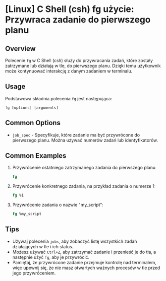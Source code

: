 # [Linux] C Shell (csh) fg użycie: Przywraca zadanie do pierwszego planu

## Overview
Polecenie `fg` w C Shell (csh) służy do przywracania zadań, które zostały zatrzymane lub działają w tle, do pierwszego planu. Dzięki temu użytkownik może kontynuować interakcję z danym zadaniem w terminalu.

## Usage
Podstawowa składnia polecenia `fg` jest następująca:

```
fg [options] [arguments]
```

## Common Options
- `job_spec` - Specyfikuje, które zadanie ma być przywrócone do pierwszego planu. Można używać numerów zadań lub identyfikatorów.

## Common Examples
1. Przywrócenie ostatniego zatrzymanego zadania do pierwszego planu:
   ```csh
   fg
   ```

2. Przywrócenie konkretnego zadania, na przykład zadania o numerze 1:
   ```csh
   fg %1
   ```

3. Przywrócenie zadania o nazwie "my_script":
   ```csh
   fg %my_script
   ```

## Tips
- Używaj polecenia `jobs`, aby zobaczyć listę wszystkich zadań działających w tle i ich status.
- Możesz używać `Ctrl+Z`, aby zatrzymać zadanie i przenieść je do tła, a następnie użyć `fg`, aby je przywrócić.
- Pamiętaj, że przywrócone zadanie przejmuje kontrolę nad terminalem, więc upewnij się, że nie masz otwartych ważnych procesów w tle przed jego przywróceniem.